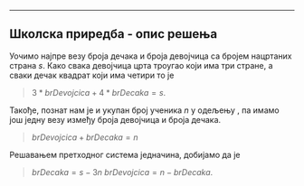 ﻿---
Школска приредба - опис решења
---

Уочимо најпре везу броја дечака и броја девојчица са бројем нацртаних страна $s$.
Како свака девојчица црта троугао који има три стране, а сваки дечак квадрат који има четири то је 
> $3*brDevojcica+4*brDecaka=s$.

Такође, познат нам је и укупан број ученика $n$ у одељењу , па имамо још једну везу између броја девојчица и броја дечака. 

>$brDevojcica+brDecaka=n$

Решавањем претходног система једначина, добијамо да је 
> $brDecaka=s-3n$
> $brDevojcica=n-brDecaka$.



